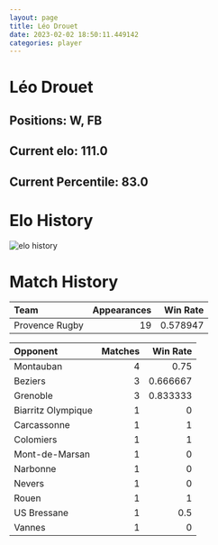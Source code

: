 ```yaml
---  
layout: page  
title: Léo Drouet  
date: 2023-02-02 18:50:11.449142  
categories: player  
---
```

# Léo Drouet

## Positions: W, FB

## Current elo: 111.0

## Current Percentile: 83.0

# Elo History


![elo history](history_LéoDrouet.png)
# Match History


| Team           |   Appearances |   Win Rate |
|:---------------|--------------:|-----------:|
| Provence Rugby |            19 |   0.578947 |

| Opponent           |   Matches |   Win Rate |
|:-------------------|----------:|-----------:|
| Montauban          |         4 |   0.75     |
| Beziers            |         3 |   0.666667 |
| Grenoble           |         3 |   0.833333 |
| Biarritz Olympique |         1 |   0        |
| Carcassonne        |         1 |   1        |
| Colomiers          |         1 |   1        |
| Mont-de-Marsan     |         1 |   0        |
| Narbonne           |         1 |   0        |
| Nevers             |         1 |   0        |
| Rouen              |         1 |   1        |
| US Bressane        |         1 |   0.5      |
| Vannes             |         1 |   0        |